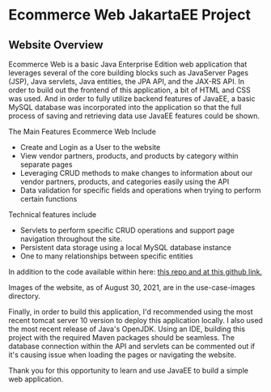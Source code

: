# Ecommerce Web JakartaEE Project

## Website Overview

Ecommerce Web is a basic Java Enterprise Edition web application that leverages several of the core
building blocks such as JavaServer Pages (JSP), Java servlets, Java entities, the JPA API, and the
JAX-RS API. In order to build out the frontend of this application, a bit of HTML and CSS was used.
And in order to fully utilize backend features of JavaEE, a basic MySQL database was incorporated
into the application so that the full process of saving and retrieving data use JavaEE features
could be shown.

The Main Features Ecommerce Web Include

- Create and Login as a User to the website
- View vendor partners, products, and products by category within separate pages
- Leveraging CRUD methods to make changes to information about our vendor partners, products, and
  categories easily using the API
- Data validation for specific fields and operations when trying to perform certain functions

Technical features include

- Servlets to perform specific CRUD operations and support page navigation throughout the site.
- Persistent data storage using a local MySQL database instance
- One to many relationships between specific entities

In addition to the code available within
here: <a href="https://github.com/sidney-wells/java_ecommerce" target="_blank">this repo and at this
github link.</a>

Images of the website, as of August 30, 2021, are in the use-case-images directory.

Finally, in order to build this application, I'd recommended using the most recent tomcat server 10
version to deploy this application locally. I also used the most recent release of Java's OpenJDK.
Using an IDE, building this project with the required Maven packages should be seamless. The
database connection within the API and servlets can be commented out if it's causing issue when
loading the pages or navigating the website.

Thank you for this opportunity to learn and use JavaEE to build a simple web application. 